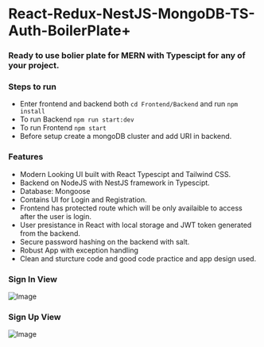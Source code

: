 # React-Redux-NestJS-MongoDB-TS-Auth-BoilerPlate+
### Ready to use bolier plate for MERN with Typescipt for any of your project.

### Steps to run 
- Enter frontend and backend both `cd Frontend/Backend` and run `npm install`
- To run Backend `npm run start:dev`
- To run Frontend `npm start`
- Before setup create a mongoDB cluster and add URI in backend.

### Features
- Modern Looking UI built with React Typescipt and Tailwind CSS.
- Backend on NodeJS with NestJS framework in Typescipt.
- Database: Mongoose
- Contains UI for Login and Registration.
- Frontend has protected route which will be only availaible to access after the user is login.
- User presistance in React with local storage and JWT token generated from the backend.
- Secure password hashing on the backend with salt.
- Robust App with exception handling 
- Clean and sturcture code and good code practice and app design used. 

### Sign In View
![Image](https://github.com/pratik-codes/React-Redux-NestJS-MongoDB-TS-Auth-BoilerPlate/blob/main/screenshots/signin.jpeg)

### Sign Up View
![Image](https://github.com/pratik-codes/React-Redux-NestJS-MongoDB-TS-Auth-BoilerPlate/blob/main/screenshots/Signup.jpeg)
